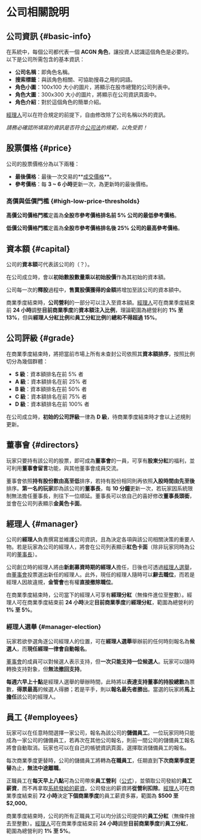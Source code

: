 # 公司相關說明

## 公司資訊 {#basic-info}

在系統中，每個公司都代表一個 **ACGN 角色**，讓投資人認識這個角色是必要的。以下是公司所需包含的基本資訊：

* **公司名稱**：即角色名稱。
* **搜索標籤**：與該角色相關、可協助搜尋之用的詞語。
* **角色小圖**：100x100 大小的圖片，將顯示在股市總覽的公司列表中。
* **角色大圖**：300x300 大小的圖片，將顯示在公司資訊頁面中。
* **角色介紹**：對於這個角色的簡單介紹。

[經理人](#manager)可以在符合規定的前提下，自由修改除了公司名稱以外的資訊。

*請務必確認所填寫的資訊是否符合[公司法](https://goo.gl/b2sscm)的規範，以免受罰！*

## 股票價格 {#price}

公司的股票價格分為以下兩種：

* **最後價格**：最後一次交易的**[成交價格](stock-trading.md#deal)**。
* **參考價格**：每 **3 ~ 6 小時**更新一次，為更新時的最後價格。

### 高價與低價門檻 {#high-low-price-thresholds}

**高價公司價格門檻**定義為**全股市參考價格排名前 5% 公司的最低參考價格**。

**低價公司價格門檻**定義為**全股市參考價格排名後 25% 公司的最高參考價格**。

## 資本額 {#capital}

公司的**資本額**可代表該公司的（？）。

在公司成立時，會以**初始數股數量乘以初始股價**作為其初始的資本額。

公司每一次的**釋股**過程中，**售賣股價獲得的金額**將增加至該公司的資本額中。

商業季度結束時，**公司營利**的一部分可以注入至資本額。[經理人](#manager)可在商業季度結束前 **24 小時**調整**目前商業季度**的**資本額注入比例**，理論範圍為總營利的 **1% 至 13%**，但與**經理人分紅比例**和**員工分紅比例**的**總和不得超過 15%**。

## 公司評級 {#grade}

在商業季度結束時，將把當前市場上所有未查封公司依照其**資本額排序**，按照比例切分為幾個群體：

* **S 級**：資本額排名在前 5% 者
* **A 級**：資本額排名在前 25% 者
* **B 級**：資本額排名在前 50% 者
* **C 級**：資本額排名在前 75% 者
* **D 級**：資本額排名在前 100% 者

在公司成立時，**初始的公司評級**一律為 **D 級**，待商業季度結束時才會以上述規則更新。

## 董事會 {#directors}

玩家只要持有該公司的股票，即可成為**董事會**的一員，可享有**股東分紅**的福利，並可利用**董事會留言**功能，與其他董事會成員交流。

董事會依照**持有股份數由高至低**排序，若持有股份相同則再依照**入股時間由先至後**排序。**第一名的玩家**即為該公司的**董事長**，每 **10 分鐘**更新一次，若玩家因系統限制無法擔任董事長，則往下一位順延。董事長可以依自己的喜好修改**董事長頭銜**，並會在公司列表顯示**金黃色卡面**。

## 經理人 {#manager}

公司的**經理人**負責撰寫並維護公司資訊，且為決定各項與該公司相關決策的重要人物。若是玩家為公司的經理人，將會在公司列表顯示**紅色卡面**（除非玩家同時為公司的[董事長](#directors)）。

公司創立時的經理人將由**新創募資時期的經理人**擔任，日後也可透過[經理人選舉](#manager-election)，由[董事會](#directors)投票選出新任的經理人。此外，現任的經理人隨時可以**辭去職位**，而若是經理人因故違規，**金管會**也有權**直接撤除職位**。

在商業季度結束時，公司當下的經理人可享有**經理分紅**（無條件進位至整數）。經理人可在商業季度結束前 **24 小時**決定**目前商業季度**的**經理分紅**，範圍為總營利的 **1% 至 5%**。

### 經理人選舉 {#manager-election}

玩家若欲參選角逐公司經理人的位置，可在**經理人選舉**舉辦前的任何時刻報名為**候選人**，而**現任經理一律會自動報名**。

[董事會](#directors)的成員可以對候選人表示支持，但**一次只能支持一位候選人**。玩家可以隨時轉換支持對象，但**無法撤回支持**。

**每週六早上十點**是經理人選舉的舉辦時間，此時將以**表達支持董事的持股總數**為票數，**得票最高**的候選人得勝；若是平手，則以**報名最先者勝出**。當選的玩家將**馬上擔任**該公司的經理人。

## 員工 {#employees}

玩家可以在任意時間選擇一家公司，報名為該公司的**儲備員工**。一位玩家同時只能成為一家公司的儲備員工，若再次在其他公司報名，則前一間公司的儲備員工報名將會自動取消。玩家也可以在自己的帳號資訊頁面，選擇取消儲備員工的報名。

每次商業季度更替時，公司的儲備員工將轉為**在職員工**，任期直到**下次商業季度更替**為止，**無法中途離職**。

正職員工在**每天早上八點**可為公司帶來**員工營利**（[公式](formulas.md#company-employee-profit)），並領取公司發給的**員工薪資**，而不再拿取[系統發給的薪資](user-accounts.md#system-salary)。公司發出的薪資將**從營利扣除**。[經理人](#manager)可在商業季度結束前 **72 小時**決定**下個商業季度**的員工薪資多寡，範圍為 **$500 至 $2,000**。

商業季度結束時，公司的所有正職員工可以均分該公司提供的**員工分紅**（無條件捨去至整數）。[經理人](#manager)可在商業季度結束前 **24 小時**調整**目前商業季度**的**員工分紅**，範圍為總營利的 **1% 至 5%**。
